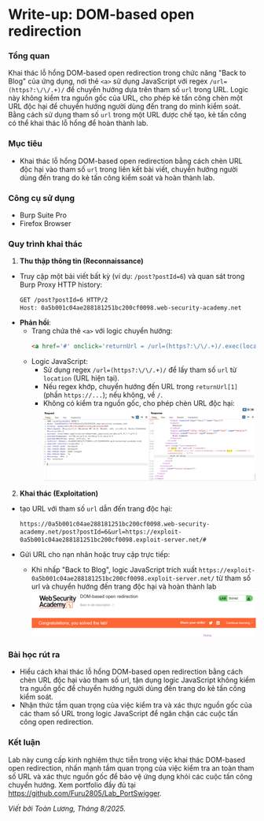 # Write-up: DOM-based open redirection

### Tổng quan
Khai thác lỗ hổng DOM-based open redirection trong chức năng "Back to Blog" của ứng dụng, nơi thẻ `<a>` sử dụng JavaScript với regex `/url=(https?:\/\/.+)/` để chuyển hướng dựa trên tham số `url` trong URL. Logic này không kiểm tra nguồn gốc của URL, cho phép kẻ tấn công chèn một URL độc hại để chuyển hướng người dùng đến trang do mình kiểm soát. Bằng cách sử dụng tham số `url` trong một URL được chế tạo, kẻ tấn công có thể khai thác lỗ hổng để hoàn thành lab.

### Mục tiêu
- Khai thác lỗ hổng DOM-based open redirection bằng cách chèn URL độc hại vào tham số `url` trong liên kết bài viết, chuyển hướng người dùng đến trang do kẻ tấn công kiểm soát và hoàn thành lab.

### Công cụ sử dụng
- Burp Suite Pro
- Firefox Browser

### Quy trình khai thác
1. **Thu thập thông tin (Reconnaissance)**  
- Truy cập một bài viết bất kỳ (ví dụ: `/post?postId=6`) và quan sát trong Burp Proxy HTTP history:  
  ```
  GET /post?postId=6 HTTP/2
  Host: 0a5b001c04ae288181251bc200cf0098.web-security-academy.net
  ```  
- **Phản hồi**:  
  - Trang chứa thẻ `<a>` với logic chuyển hướng:  
    ```html
    <a href='#' onclick='returnUrl = /url=(https?:\/\/.+)/.exec(location); location.href = returnUrl ? returnUrl[1] : "/"'>Back to Blog</a>
    ```  
  - Logic JavaScript:  
    - Sử dụng regex `/url=(https?:\/\/.+)/` để lấy tham số `url` từ `location` (URL hiện tại).  
    - Nếu regex khớp, chuyển hướng đến URL trong `returnUrl[1]` (phần `https://...`); nếu không, về `/`.  
    - Không có kiểm tra nguồn gốc, cho phép chèn URL độc hại:  
      ![tag](./images/1_tag.png)

2. **Khai thác (Exploitation)**  
- tạo URL với tham số `url` dẫn đến trang độc hại:  
    ```
    https://0a5b001c04ae288181251bc200cf0098.web-security-academy.net/post?postId=6&url=https://exploit-0a5b001c04ae288181251bc200cf0098.exploit-server.net/#
    ```

- Gửi URL cho nạn nhân hoặc truy cập trực tiếp:
    - Khi nhấp "Back to Blog", logic JavaScript trích xuất `https://exploit-0a5b001c04ae288181251bc200cf0098.exploit-server.net/` từ tham số url và chuyển hướng đến trang độc hại và hoàn thành lab
        ![solved](./images/2_solved.png)

### Bài học rút ra
- Hiểu cách khai thác lỗ hổng DOM-based open redirection bằng cách chèn URL độc hại vào tham số url, tận dụng logic JavaScript không kiểm tra nguồn gốc để chuyển hướng người dùng đến trang do kẻ tấn công kiểm soát.
- Nhận thức tầm quan trọng của việc kiểm tra và xác thực nguồn gốc của các tham số URL trong logic JavaScript để ngăn chặn các cuộc tấn công open redirection.

### Kết luận
Lab này cung cấp kinh nghiệm thực tiễn trong việc khai thác DOM-based open redirection, nhấn mạnh tầm quan trọng của việc kiểm tra an toàn tham số URL và xác thực nguồn gốc để bảo vệ ứng dụng khỏi các cuộc tấn công chuyển hướng. Xem portfolio đầy đủ tại https://github.com/Furu2805/Lab_PortSwigger.

*Viết bởi Toàn Lương, Tháng 8/2025.*